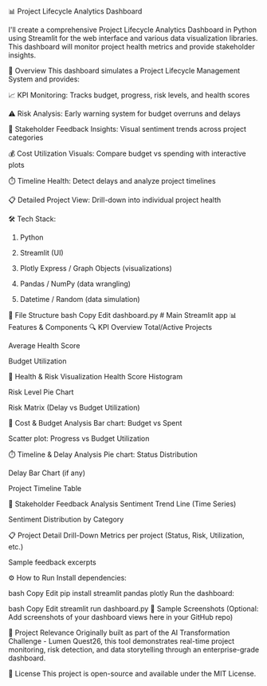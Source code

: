 📊 Project Lifecycle Analytics Dashboard

I'll create a comprehensive Project Lifecycle Analytics Dashboard in Python using Streamlit for the web interface and various data visualization libraries. This dashboard will monitor project health metrics and provide stakeholder insights.

🚀 Overview
This dashboard simulates a Project Lifecycle Management System and provides:

📈 KPI Monitoring: Tracks budget, progress, risk levels, and health scores

⚠️ Risk Analysis: Early warning system for budget overruns and delays

👥 Stakeholder Feedback Insights: Visual sentiment trends across project categories

💰 Cost Utilization Visuals: Compare budget vs spending with interactive plots

⏱️ Timeline Health: Detect delays and analyze project timelines

📋 Detailed Project View: Drill-down into individual project health

🛠️ Tech Stack:
1. Python

2. Streamlit (UI)

3. Plotly Express / Graph Objects (visualizations)

4. Pandas / NumPy (data wrangling)

5. Datetime / Random (data simulation)

📁 File Structure
bash
Copy
Edit
dashboard.py       # Main Streamlit app
📊 Features & Components
🔍 KPI Overview
Total/Active Projects

Average Health Score

Budget Utilization

🎯 Health & Risk Visualization
Health Score Histogram

Risk Level Pie Chart

Risk Matrix (Delay vs Budget Utilization)

💸 Cost & Budget Analysis
Bar chart: Budget vs Spent

Scatter plot: Progress vs Budget Utilization

⏱️ Timeline & Delay Analysis
Pie chart: Status Distribution

Delay Bar Chart (if any)

Project Timeline Table

👥 Stakeholder Feedback Analysis
Sentiment Trend Line (Time Series)

Sentiment Distribution by Category

📋 Project Detail Drill-Down
Metrics per project (Status, Risk, Utilization, etc.)

Sample feedback excerpts

⚙️ How to Run
Install dependencies:

bash
Copy
Edit
pip install streamlit pandas plotly
Run the dashboard:

bash
Copy
Edit
streamlit run dashboard.py
📸 Sample Screenshots
(Optional: Add screenshots of your dashboard views here in your GitHub repo)

🧠 Project Relevance
Originally built as part of the AI Transformation Challenge - Lumen Quest26, this tool demonstrates real-time project monitoring, risk detection, and data storytelling through an enterprise-grade dashboard.

🧾 License
This project is open-source and available under the MIT License.

